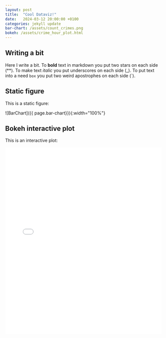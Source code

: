 ```yaml
---
layout: post
title:  "Cool Dataviz!"
date:   2024-03-12 20:00:00 +0100
categories: jekyll update
bar-chart: /assets/count_crimes.png
bokeh: /assets/crime_hour_plot.html
---
```

## Writing a bit

Here I write a bit. To **bold** text in markdown you put two stars on each side (**). To make text _italic_ you put underscores on each side (_). To put text into a need `box` you put two weird apostrophes on each side (`).

## Static figure

This is a static figure:

![BarChart]({{ page.bar-chart}}){:width="100%"}

## Bokeh interactive plot

This is an interactive plot:

<iframe src="{{page.bokeh}}" width="100%" height="600px" frameborder="0">
    Sorry, your browser doesn't support iframes.
</iframe>
